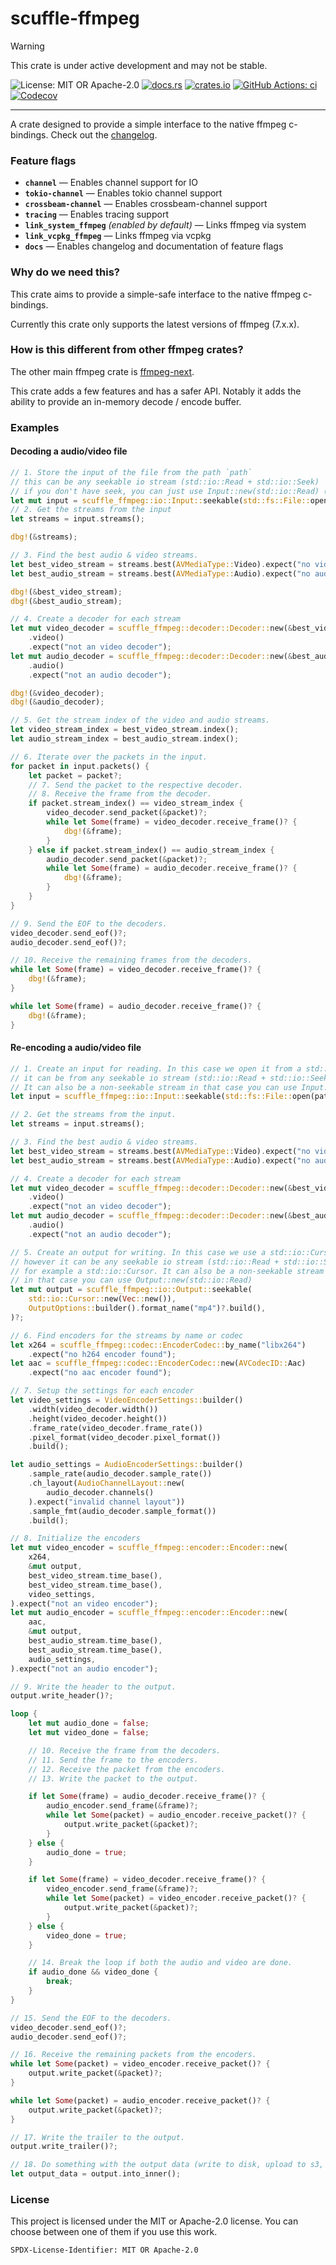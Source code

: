 <!-- cargo-sync-rdme title [[ -->
# scuffle-ffmpeg
<!-- cargo-sync-rdme ]] -->

> [!WARNING]  
> This crate is under active development and may not be stable.

<!-- cargo-sync-rdme badge [[ -->
![License: MIT OR Apache-2.0](https://img.shields.io/crates/l/scuffle-ffmpeg.svg?style=flat-square)
[![docs.rs](https://img.shields.io/docsrs/scuffle-ffmpeg.svg?logo=docs.rs&style=flat-square)](https://docs.rs/scuffle-ffmpeg)
[![crates.io](https://img.shields.io/crates/v/scuffle-ffmpeg.svg?logo=rust&style=flat-square)](https://crates.io/crates/scuffle-ffmpeg)
[![GitHub Actions: ci](https://img.shields.io/github/actions/workflow/status/scufflecloud/scuffle/ci.yaml.svg?label=ci&logo=github&style=flat-square)](https://github.com/scufflecloud/scuffle/actions/workflows/ci.yaml)
[![Codecov](https://img.shields.io/codecov/c/github/scufflecloud/scuffle.svg?label=codecov&logo=codecov&style=flat-square)](https://codecov.io/gh/scufflecloud/scuffle)
<!-- cargo-sync-rdme ]] -->

---

<!-- cargo-sync-rdme rustdoc [[ -->
A crate designed to provide a simple interface to the native ffmpeg c-bindings.
Check out the [changelog](./CHANGELOG.md).

### Feature flags

* **`channel`** —  Enables channel support for IO
* **`tokio-channel`** —  Enables tokio channel support
* **`crossbeam-channel`** —  Enables crossbeam-channel support
* **`tracing`** —  Enables tracing support
* **`link_system_ffmpeg`** *(enabled by default)* —  Links ffmpeg via system
* **`link_vcpkg_ffmpeg`** —  Links ffmpeg via vcpkg
* **`docs`** —  Enables changelog and documentation of feature flags

### Why do we need this?

This crate aims to provide a simple-safe interface to the native ffmpeg c-bindings.

Currently this crate only supports the latest versions of ffmpeg (7.x.x).

### How is this different from other ffmpeg crates?

The other main ffmpeg crate is [ffmpeg-next](https://github.com/zmwangx/rust-ffmpeg).

This crate adds a few features and has a safer API. Notably it adds the ability to provide an in-memory decode / encode buffer.

### Examples

#### Decoding a audio/video file

````rust
// 1. Store the input of the file from the path `path`
// this can be any seekable io stream (std::io::Read + std::io::Seek)
// if you don't have seek, you can just use Input::new(std::io::Read) (no seeking support)
let mut input = scuffle_ffmpeg::io::Input::seekable(std::fs::File::open(path)?)?;
// 2. Get the streams from the input
let streams = input.streams();

dbg!(&streams);

// 3. Find the best audio & video streams.
let best_video_stream = streams.best(AVMediaType::Video).expect("no video stream found");
let best_audio_stream = streams.best(AVMediaType::Audio).expect("no audio stream found");

dbg!(&best_video_stream);
dbg!(&best_audio_stream);

// 4. Create a decoder for each stream
let mut video_decoder = scuffle_ffmpeg::decoder::Decoder::new(&best_video_stream)?
    .video()
    .expect("not an video decoder");
let mut audio_decoder = scuffle_ffmpeg::decoder::Decoder::new(&best_audio_stream)?
    .audio()
    .expect("not an audio decoder");

dbg!(&video_decoder);
dbg!(&audio_decoder);

// 5. Get the stream index of the video and audio streams.
let video_stream_index = best_video_stream.index();
let audio_stream_index = best_audio_stream.index();

// 6. Iterate over the packets in the input.
for packet in input.packets() {
    let packet = packet?;
    // 7. Send the packet to the respective decoder.
    // 8. Receive the frame from the decoder.
    if packet.stream_index() == video_stream_index {
        video_decoder.send_packet(&packet)?;
        while let Some(frame) = video_decoder.receive_frame()? {
            dbg!(&frame);
        }
    } else if packet.stream_index() == audio_stream_index {
        audio_decoder.send_packet(&packet)?;
        while let Some(frame) = audio_decoder.receive_frame()? {
            dbg!(&frame);
        }
    }
}

// 9. Send the EOF to the decoders.
video_decoder.send_eof()?;
audio_decoder.send_eof()?;

// 10. Receive the remaining frames from the decoders.
while let Some(frame) = video_decoder.receive_frame()? {
    dbg!(&frame);
}

while let Some(frame) = audio_decoder.receive_frame()? {
    dbg!(&frame);
}
````

#### Re-encoding a audio/video file

````rust
// 1. Create an input for reading. In this case we open it from a std::fs::File, however
// it can be from any seekable io stream (std::io::Read + std::io::Seek) for example a std::io::Cursor.
// It can also be a non-seekable stream in that case you can use Input::new(std::io::Read)
let input = scuffle_ffmpeg::io::Input::seekable(std::fs::File::open(path)?)?;

// 2. Get the streams from the input.
let streams = input.streams();

// 3. Find the best audio & video streams.
let best_video_stream = streams.best(AVMediaType::Video).expect("no video stream found");
let best_audio_stream = streams.best(AVMediaType::Audio).expect("no audio stream found");

// 4. Create a decoder for each stream
let mut video_decoder = scuffle_ffmpeg::decoder::Decoder::new(&best_video_stream)?
    .video()
    .expect("not an video decoder");
let mut audio_decoder = scuffle_ffmpeg::decoder::Decoder::new(&best_audio_stream)?
    .audio()
    .expect("not an audio decoder");

// 5. Create an output for writing. In this case we use a std::io::Cursor,
// however it can be any seekable io stream (std::io::Read + std::io::Seek)
// for example a std::io::Cursor. It can also be a non-seekable stream
// in that case you can use Output::new(std::io::Read)
let mut output = scuffle_ffmpeg::io::Output::seekable(
    std::io::Cursor::new(Vec::new()),
    OutputOptions::builder().format_name("mp4")?.build(),
)?;

// 6. Find encoders for the streams by name or codec
let x264 = scuffle_ffmpeg::codec::EncoderCodec::by_name("libx264")
    .expect("no h264 encoder found");
let aac = scuffle_ffmpeg::codec::EncoderCodec::new(AVCodecID::Aac)
    .expect("no aac encoder found");

// 7. Setup the settings for each encoder
let video_settings = VideoEncoderSettings::builder()
    .width(video_decoder.width())
    .height(video_decoder.height())
    .frame_rate(video_decoder.frame_rate())
    .pixel_format(video_decoder.pixel_format())
    .build();

let audio_settings = AudioEncoderSettings::builder()
    .sample_rate(audio_decoder.sample_rate())
    .ch_layout(AudioChannelLayout::new(
        audio_decoder.channels()
    ).expect("invalid channel layout"))
    .sample_fmt(audio_decoder.sample_format())
    .build();

// 8. Initialize the encoders
let mut video_encoder = scuffle_ffmpeg::encoder::Encoder::new(
    x264,
    &mut output,
    best_video_stream.time_base(),
    best_video_stream.time_base(),
    video_settings,
).expect("not an video encoder");
let mut audio_encoder = scuffle_ffmpeg::encoder::Encoder::new(
    aac,
    &mut output,
    best_audio_stream.time_base(),
    best_audio_stream.time_base(),
    audio_settings,
).expect("not an audio encoder");

// 9. Write the header to the output.
output.write_header()?;

loop {
    let mut audio_done = false;
    let mut video_done = false;

    // 10. Receive the frame from the decoders.
    // 11. Send the frame to the encoders.
    // 12. Receive the packet from the encoders.
    // 13. Write the packet to the output.

    if let Some(frame) = audio_decoder.receive_frame()? {
        audio_encoder.send_frame(&frame)?;
        while let Some(packet) = audio_encoder.receive_packet()? {
            output.write_packet(&packet)?;
        }
    } else {
        audio_done = true;
    }

    if let Some(frame) = video_decoder.receive_frame()? {
        video_encoder.send_frame(&frame)?;
        while let Some(packet) = video_encoder.receive_packet()? {
            output.write_packet(&packet)?;
        }
    } else {
        video_done = true;
    }

    // 14. Break the loop if both the audio and video are done.
    if audio_done && video_done {
        break;
    }
}

// 15. Send the EOF to the decoders.
video_decoder.send_eof()?;
audio_decoder.send_eof()?;

// 16. Receive the remaining packets from the encoders.
while let Some(packet) = video_encoder.receive_packet()? {
    output.write_packet(&packet)?;
}

while let Some(packet) = audio_encoder.receive_packet()? {
    output.write_packet(&packet)?;
}

// 17. Write the trailer to the output.
output.write_trailer()?;

// 18. Do something with the output data (write to disk, upload to s3, etc).
let output_data = output.into_inner();
````

### License

This project is licensed under the MIT or Apache-2.0 license.
You can choose between one of them if you use this work.

`SPDX-License-Identifier: MIT OR Apache-2.0`
<!-- cargo-sync-rdme ]] -->
